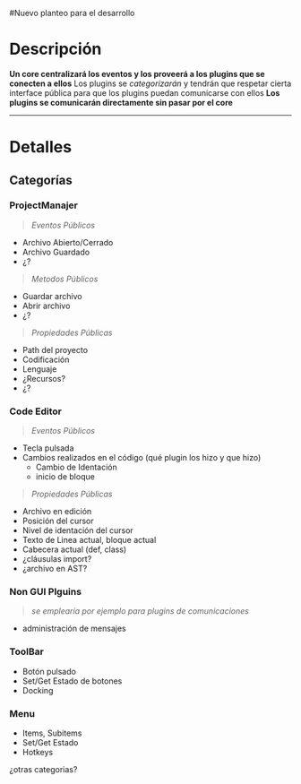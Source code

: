#Nuevo planteo para el desarrollo

# **Descripción** #

**Un core centralizará los eventos y los proveerá a los plugins que se conecten a ellos** Los plugins se _categorizarán_ y tendrán que respetar cierta interface pública para que los plugins puedan comunicarse con ellos
**Los plugins se comunicarán directamente sin pasar por el core**


---

# **Detalles** #

## Categorías ##
### ProjectManajer ###
> _Eventos Públicos_
  * Archivo Abierto/Cerrado
  * Archivo Guardado
  * ¿?

> _Metodos Públicos_
  * Guardar archivo
  * Abrir archivo
  * ¿?

> _Propiedades Públicas_
  * Path del proyecto
  * Codificación
  * Lenguaje
  * ¿Recursos?
  * ¿?

### Code Editor ###
> _Eventos Públicos_
  * Tecla pulsada
  * Cambios realizados en el código (qué plugin los hizo y que hizo)
    * Cambio de Identación
    * inicio de bloque

> _Propiedades Públicas_
  * Archivo en edición
  * Posición del cursor
  * Nivel de identación del cursor
  * Texto de Linea actual, bloque actual
  * Cabecera actual (def, class)
  * ¿cláusulas import?
  * ¿archivo en AST?

### Non GUI Plguins ###
> _se emplearía por ejemplo para plugins de comunicaciones_
  * administración de mensajes

### ToolBar ###
  * Botón pulsado
  * Set/Get Estado de botones
  * Docking

### Menu ###
  * Items, Subitems
  * Set/Get Estado
  * Hotkeys




¿otras categorias?